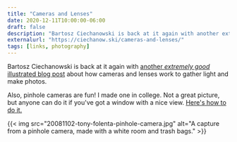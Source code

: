 ```yaml
---
title: "Cameras and Lenses"
date: 2020-12-11T10:00:00-06:00
draft: false
description: "Bartosz Ciechanowski is back at it again with another extremely good illustrated blog post about how cameras and lenses work to gather light and make photos."
externalurl: "https://ciechanow.ski/cameras-and-lenses/"
tags: [links, photography]
---
```


Bartosz Ciechanowski is back at it again with [another _extremely good_ illustrated blog post](https://ciechanow.ski/cameras-and-lenses/) about how cameras and lenses work to gather light and make photos. 

Also, pinhole cameras are fun! I made one in college. Not a great picture, but anyone can do it if you've got a window with a nice view. [Here's how to do it.](https://petapixel.com/2014/05/12/diy-tutorial-convert-room-camera-obscura/)

{{< img src="20081102-tony-folenta-pinhole-camera.jpg" alt="A capture from a pinhole camera, made with a white room and trash bags." >}}